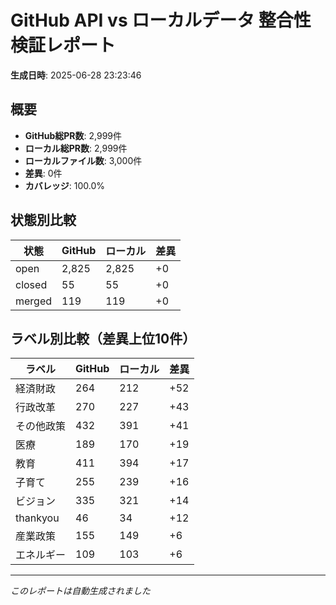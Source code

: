 # GitHub API vs ローカルデータ 整合性検証レポート

**生成日時**: 2025-06-28 23:23:46

## 概要

- **GitHub総PR数**: 2,999件
- **ローカル総PR数**: 2,999件
- **ローカルファイル数**: 3,000件
- **差異**: 0件
- **カバレッジ**: 100.0%

## 状態別比較

| 状態 | GitHub | ローカル | 差異 |
|------|--------|----------|------|
| open | 2,825 | 2,825 | +0 |
| closed | 55 | 55 | +0 |
| merged | 119 | 119 | +0 |

## ラベル別比較（差異上位10件）

| ラベル | GitHub | ローカル | 差異 |
|--------|--------|----------|------|
| 経済財政 | 264 | 212 | +52 |
| 行政改革 | 270 | 227 | +43 |
| その他政策 | 432 | 391 | +41 |
| 医療 | 189 | 170 | +19 |
| 教育 | 411 | 394 | +17 |
| 子育て | 255 | 239 | +16 |
| ビジョン | 335 | 321 | +14 |
| thankyou | 46 | 34 | +12 |
| 産業政策 | 155 | 149 | +6 |
| エネルギー | 109 | 103 | +6 |

---
*このレポートは自動生成されました*